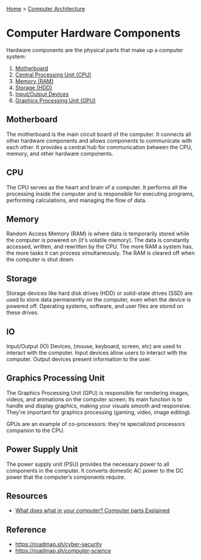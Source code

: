 [Home](../../README.md) > [Computer Architecture](./README.md)

# Computer Hardware Components

Hardware components are the physical parts that make up a computer system:
1. [Motherboard](#motherboard)
1. [Central Processing Unit (CPU)](#cpu)
1. [Memory (RAM)](#memory)
1. [Storage (HDD)](#storage)
1. [Input/Output Devices](#io)
1. [Graphics Processing Unit (GPU)](#graphics-processing-unit)


## Motherboard

The motherboard is the main circuit board of the computer. It connects all other hardware components and allows components to communicate with each other. It provides a central hub for communication between the CPU, memory, and other hardware components.


## CPU

The CPU serves as the heart and brain of a computer. It performs all the processing inside the computer and is responsible for executing programs, performing calculations, and managing the flow of data.


## Memory

Random Access Memory (RAM) is where data is temporarily stored while the computer is powered on (it's volatile memory). The data is constantly accessed, written, and rewritten by the CPU. The more RAM a system has, the more tasks it can process simultaneously. The RAM is cleared off when the computer is shut down.


## Storage

Storage devices like hard disk drives (HDD) or solid-state drives (SSD) are used to store data permanently on the computer, even when the device is powered off. Operating systems, software, and user files are stored on these drives.


## IO

Input/Output (IO) Devices, (mouse, keyboard, screen, etc) are used to interact with the computer. Input devices allow users to interact with the computer. Output devices present information to the user.


## Graphics Processing Unit

The Graphics Processing Unit (GPU) is responsible for rendering images, videos, and animations on the computer screen. Its main function is to handle and display graphics, making your visuals smooth and responsive. They're important for graphics processing (gaming, video, image editing).

GPUs are an example of co-processors: they're specialized processors companion to the CPU.


## Power Supply Unit

The power supply unit (PSU) provides the necessary power to all components in the computer. It converts domestic AC power to the DC power that the computer’s components require.


## Resources
- [What does what in your computer? Computer parts Explained](https://www.youtube.com/watch?v=ExxFxD4OSZ0)


## Reference
- https://roadmap.sh/cyber-security
- https://roadmap.sh/computer-science
